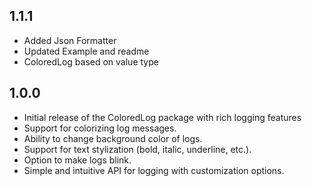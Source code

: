 ## 1.1.1
- Added Json Formatter
- Updated Example and readme
- ColoredLog based on value type


## 1.0.0

- Initial release of the ColoredLog package with rich logging features
- Support for colorizing log messages.
- Ability to change background color of logs.
- Support for text stylization (bold, italic, underline, etc.).
- Option to make logs blink.
- Simple and intuitive API for logging with customization options.

